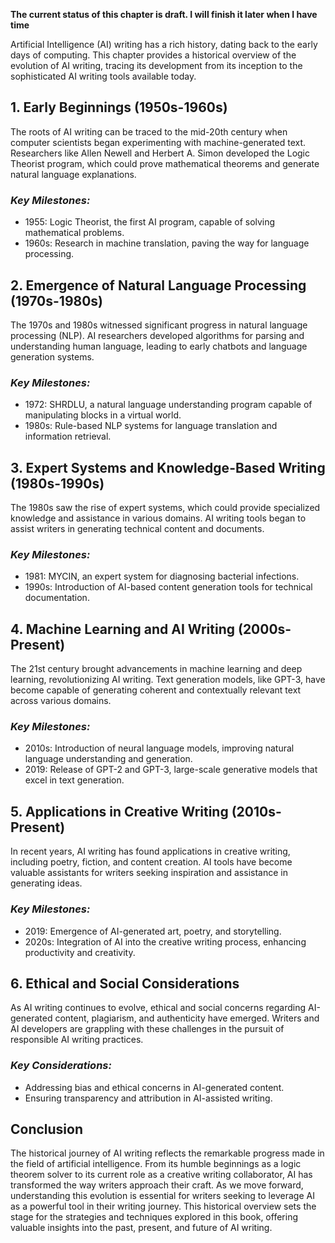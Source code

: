**The current status of this chapter is draft. I will finish it later when I have time**

Artificial Intelligence (AI) writing has a rich history, dating back to the early days of computing. This chapter provides a historical overview of the evolution of AI writing, tracing its development from its inception to the sophisticated AI writing tools available today.

**1. Early Beginnings (1950s-1960s)**
-------------------------------------

The roots of AI writing can be traced to the mid-20th century when computer scientists began experimenting with machine-generated text. Researchers like Allen Newell and Herbert A. Simon developed the Logic Theorist program, which could prove mathematical theorems and generate natural language explanations.

### *Key Milestones:*

* 1955: Logic Theorist, the first AI program, capable of solving mathematical problems.
* 1960s: Research in machine translation, paving the way for language processing.

**2. Emergence of Natural Language Processing (1970s-1980s)**
-------------------------------------------------------------

The 1970s and 1980s witnessed significant progress in natural language processing (NLP). AI researchers developed algorithms for parsing and understanding human language, leading to early chatbots and language generation systems.

### *Key Milestones:*

* 1972: SHRDLU, a natural language understanding program capable of manipulating blocks in a virtual world.
* 1980s: Rule-based NLP systems for language translation and information retrieval.

**3. Expert Systems and Knowledge-Based Writing (1980s-1990s)**
---------------------------------------------------------------

The 1980s saw the rise of expert systems, which could provide specialized knowledge and assistance in various domains. AI writing tools began to assist writers in generating technical content and documents.

### *Key Milestones:*

* 1981: MYCIN, an expert system for diagnosing bacterial infections.
* 1990s: Introduction of AI-based content generation tools for technical documentation.

**4. Machine Learning and AI Writing (2000s-Present)**
------------------------------------------------------

The 21st century brought advancements in machine learning and deep learning, revolutionizing AI writing. Text generation models, like GPT-3, have become capable of generating coherent and contextually relevant text across various domains.

### *Key Milestones:*

* 2010s: Introduction of neural language models, improving natural language understanding and generation.
* 2019: Release of GPT-2 and GPT-3, large-scale generative models that excel in text generation.

**5. Applications in Creative Writing (2010s-Present)**
-------------------------------------------------------

In recent years, AI writing has found applications in creative writing, including poetry, fiction, and content creation. AI tools have become valuable assistants for writers seeking inspiration and assistance in generating ideas.

### *Key Milestones:*

* 2019: Emergence of AI-generated art, poetry, and storytelling.
* 2020s: Integration of AI into the creative writing process, enhancing productivity and creativity.

**6. Ethical and Social Considerations**
----------------------------------------

As AI writing continues to evolve, ethical and social concerns regarding AI-generated content, plagiarism, and authenticity have emerged. Writers and AI developers are grappling with these challenges in the pursuit of responsible AI writing practices.

### *Key Considerations:*

* Addressing bias and ethical concerns in AI-generated content.
* Ensuring transparency and attribution in AI-assisted writing.

**Conclusion**
--------------

The historical journey of AI writing reflects the remarkable progress made in the field of artificial intelligence. From its humble beginnings as a logic theorem solver to its current role as a creative writing collaborator, AI has transformed the way writers approach their craft. As we move forward, understanding this evolution is essential for writers seeking to leverage AI as a powerful tool in their writing journey. This historical overview sets the stage for the strategies and techniques explored in this book, offering valuable insights into the past, present, and future of AI writing.
